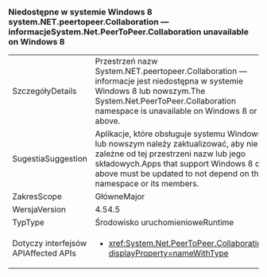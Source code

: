 ### <a name="systemnetpeertopeercollaboration-unavailable-on-windows-8"></a><span data-ttu-id="fbcd5-101">Niedostępne w systemie Windows 8 system.NET.peertopeer.Collaboration — informacje</span><span class="sxs-lookup"><span data-stu-id="fbcd5-101">System.Net.PeerToPeer.Collaboration unavailable on Windows 8</span></span>

|   |   |
|---|---|
|<span data-ttu-id="fbcd5-102">Szczegóły</span><span class="sxs-lookup"><span data-stu-id="fbcd5-102">Details</span></span>|<span data-ttu-id="fbcd5-103">Przestrzeń nazw System.NET.peertopeer.Collaboration — informacje jest niedostępna w systemie Windows 8 lub nowszym.</span><span class="sxs-lookup"><span data-stu-id="fbcd5-103">The System.Net.PeerToPeer.Collaboration namespace is unavailable on Windows 8 or above.</span></span>|
|<span data-ttu-id="fbcd5-104">Sugestia</span><span class="sxs-lookup"><span data-stu-id="fbcd5-104">Suggestion</span></span>|<span data-ttu-id="fbcd5-105">Aplikacje, które obsługuje systemu Windows 8 lub nowszym należy zaktualizować, aby nie są zależne od tej przestrzeni nazw lub jego składowych.</span><span class="sxs-lookup"><span data-stu-id="fbcd5-105">Apps that support Windows 8 or above must be updated to not depend on this namespace or its members.</span></span>|
|<span data-ttu-id="fbcd5-106">Zakres</span><span class="sxs-lookup"><span data-stu-id="fbcd5-106">Scope</span></span>|<span data-ttu-id="fbcd5-107">Główne</span><span class="sxs-lookup"><span data-stu-id="fbcd5-107">Major</span></span>|
|<span data-ttu-id="fbcd5-108">Wersja</span><span class="sxs-lookup"><span data-stu-id="fbcd5-108">Version</span></span>|<span data-ttu-id="fbcd5-109">4.5</span><span class="sxs-lookup"><span data-stu-id="fbcd5-109">4.5</span></span>|
|<span data-ttu-id="fbcd5-110">Typ</span><span class="sxs-lookup"><span data-stu-id="fbcd5-110">Type</span></span>|<span data-ttu-id="fbcd5-111">Środowisko uruchomieniowe</span><span class="sxs-lookup"><span data-stu-id="fbcd5-111">Runtime</span></span>|
|<span data-ttu-id="fbcd5-112">Dotyczy interfejsów API</span><span class="sxs-lookup"><span data-stu-id="fbcd5-112">Affected APIs</span></span>|<ul><li><xref:System.Net.PeerToPeer.Collaboration?displayProperty=nameWithType></li></ul>|

